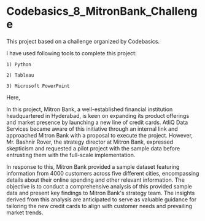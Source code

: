 # Codebasics_8_MitronBank_Challenge
This project based on a challenge organized by Codebasics. 

I have used following tools to complete this project:

    1) Python
    
    2) Tableau
    
    3) Microsoft PowerPoint    

Here, 
    
In this project, Mitron Bank, a well-established financial institution headquartered in Hyderabad, is keen on expanding its product offerings and market presence by launching a new line of credit cards. AtliQ Data Services became aware of this initiative through an internal link and approached Mitron Bank with a proposal to execute the project. However, Mr. Bashnir Rover, the strategy director at Mitron Bank, expressed skepticism and requested a pilot project with the sample data before entrusting them with the full-scale implementation.

In response to this, Mitron Bank provided a sample dataset featuring information from 4000 customers across five different cities, encompassing details about their online spending and other relevant information. The objective is to conduct a comprehensive analysis of this provided sample data and present key findings to Mitron Bank's strategy team. The insights derived from this analysis are anticipated to serve as valuable guidance for tailoring the new credit cards to align with customer needs and prevailing market trends.  
